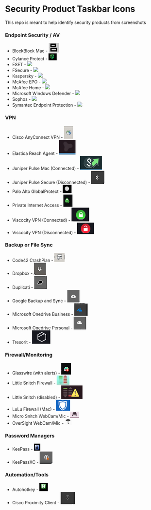 # Security Product Taskbar Icons

This repo is meant to help identify security products from screenshots


### Endpoint Security / AV
- BlockBlock Mac 						- ![](/images/blockblock-mac-malware-persistence-monitor.png)
- Cylance Protect 						- ![](/images/cylance-protect.png)
- ESET 									- ![](/images/eset.png)
- FSecure 								- ![](/images/fsecure.png)
- Kaspersky 							- ![](/images/kaspersky.png)
- McAfee EPO 							- ![](/images/mcafee_enterprise.png)
- McAfee Home 							- ![](/images/mcafee_home.png)
- Microsoft Windows Defender 			- ![](/images/win_defender.png)
- Sophos 								- ![](/images/sophos.png)
- Symantec Endpoint Protection 			- ![](/images/sep.png)

### VPN
- Cisco AnyConnect VPN 					- ![](/images/Cisco_VPN.jpg)
- Elastica Reach Agent 					- ![](/images/elastica-reach-agent.png)
- Juniper Pulse Mac (Connected)			-  ![](/images/pulse-secure-vpn-mac.png)
- Juniper Pulse Secure (Disconnected) 	- ![](/images/pulse-vpn-disconnected.png)
- Palo Alto GlobalProtect 				- ![](/images/vpn-palo-alto-globalprotect.png)
- Private Internet Access 				- ![](/images/VPN-Private-Internet-Access-Connected.png)
- Viscocity VPN (Connected)				- ![](/images/viscosity-vpn-connected.png)					
- Viscocity VPN (Disconnected) 			- ![](/images/viscosity-vpn-disconnected.png)

### Backup or File Sync
- Code42 CrashPlan 						- ![](/images/Code42_CrashPlan_Backup.jpg)
- Dropbox 								- ![](/images/dropbox.png)
- Duplicati 							- ![](/images/duplicati.png)
- Google Backup and Sync 				- ![](/images/google-backup-and-sync.png)
- Microsoft Onedrive Business 			- ![](/images/onedrive-biz.png)
- Microsoft Onedrive Personal 			- ![](/images/onedrive.png)
- Tresorit 								- ![](/images/tresorit.png)

### Firewall/Monitoring
- Glasswire (with alerts)  				- ![](/images/Glasswire-with-alerts.png)
- Little Snitch Firewall   				- ![](/images/little-snitch-firewall.png)	
- Little Snitch (disabled) 				- ![](/images/little-snitch-disabled.png)	
- LuLu Firewall (Mac) 					- ![](/images/lulu-firewall.png)
- Micro Snitch WebCam/Mic 				- ![](/images/micro-snitch-mic-webcam-monitor.png)
- OverSight WebCam/Mic 					- ![](/images/oversight-mic-webcam-monitor.png)

### Password Managers
- KeePass								- ![](/images/keepass.png)							
- KeePassXC 							- ![](/images/KeePassXC.png)

### Automation/Tools
- Autohotkey 							- ![](/images/autohotkey.png)
- Cisco Proximity Client 				- ![](/images/cisco-proximity-screen-sharing.png)

###
